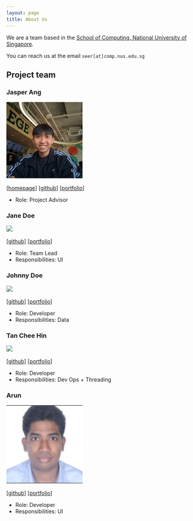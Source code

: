```yaml
---
layout: page
title: About Us
---
```


We are a team based in the [School of Computing, National University of Singapore](https://www.comp.nus.edu.sg).

You can reach us at the email `seer[at]comp.nus.edu.sg`

## Project team

### Jasper Ang

<img src="images/jsprdev.png" width="200px">

[[homepage](http://www.comp.nus.edu.sg/~damithch)]
[[github](https://github.com/jsprdev)]
[[portfolio](team/johndoe.md)]

* Role: Project Advisor

### Jane Doe

<img src="images/johndoe.png" width="200px">

[[github](http://github.com/johndoe)]
[[portfolio](team/johndoe.md)]

* Role: Team Lead
* Responsibilities: UI

### Johnny Doe

<img src="images/johndoe.png" width="200px">

[[github](http://github.com/johndoe)] [[portfolio](team/johndoe.md)]

* Role: Developer
* Responsibilities: Data

### Tan Chee Hin

<img src="images/cheezels.png" width="200px">

[[github](http://github.com/cheezels)]
[[portfolio](team/cheezels.md)]

* Role: Developer
* Responsibilities: Dev Ops + Threading

### Arun

<img src="images/arunblue3.png" width="200px">

[[github](http://github.com/arunblue3)]
[[portfolio](team/johndoe.md)]

* Role: Developer
* Responsibilities: UI
